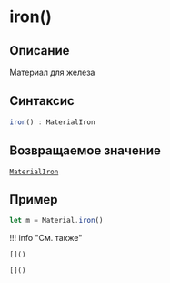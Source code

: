 # iron()

## Описание
Материал для железа 

## Синтаксис
```javascript
iron() : MaterialIron
``` 

## Возвращаемое значение
[`MaterialIron`]()

## Пример
``` javascript linenums="1"
let m = Material.iron()
``` 

!!! info "См. также"

    []()
	
	[]()